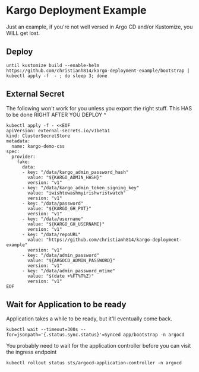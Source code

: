 # Kargo Deployment Example

Just an example, if you're not well versed in Argo CD and/or Kustomize, you WILL get lost.

## Deploy

```shell
until kustomize build --enable-helm https://github.com/christianh814/kargo-deployment-example/bootstrap | kubectl apply -f  - ; do sleep 3; done
```

## External Secret 

The following won't work for you unless you export the right stuff. This HAS to be done RIGHT AFTER YOU DEPLOY ^

```shell
kubectl apply -f - <<EOF
apiVersion: external-secrets.io/v1beta1
kind: ClusterSecretStore
metadata:
  name: kargo-demo-css
spec:
  provider:
    fake:
      data:
      - key: "/data/kargo_admin_password_hash"
        value: "${KARGO_ADMIN_HASH}"
        version: "v1"
      - key: "/data/kargo_admin_token_signing_key"
        value: "iwishtowashmyirishwristwatch"
        version: "v1"
      - key: "/data/password"
        value: "${KARGO_GH_PAT}"
        version: "v1"
      - key: "/data/username"
        value: "${KARGO_GH_USERNAME}"
        version: "v1"
      - key: "/data/repoURL"
        value: "https://github.com/christianh814/kargo-deployment-example"
        version: "v1"
      - key: "/data/admin_password"
        value: "${ARGOCD_ADMIN_PASSWORD}"
        version: "v1"
      - key: "/data/admin_password_mtime"
        value: "$(date +%FT%T%Z)"
        version: "v1"
EOF
```

## Wait for Application to be ready

Application takes a while to be ready, but it'll eventually come back.

```shell
kubectl wait --timeout=300s --for=jsonpath='{.status.sync.status}'=Synced app/bootstrap -n argocd
```

You probably need to wait for the application controller before you can visit the ingress endpoint

```shell
kubectl rollout status sts/argocd-application-controller -n argocd
```
